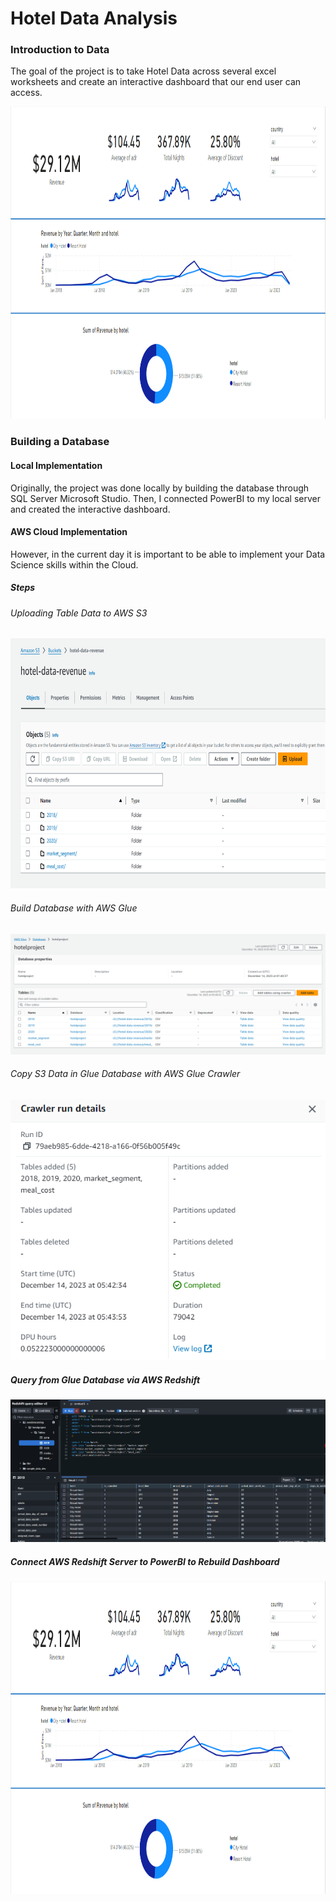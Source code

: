 # Hotel Data Analysis

### Introduction to Data

The goal of the project is to take Hotel Data across several excel worksheets and create an interactive dashboard that our end user can access.

<img src="./Images/PowerBI.PNG" width="1000" height ="500">

### Building a Database

#### Local Implementation

Originally, the project was done locally by building the database through SQL Server Microsoft Studio. Then, I connected PowerBI to my local server and created the interactive dashboard.

#### AWS Cloud Implementation

However, in the current day it is important to be able to implement your Data Science skills within the Cloud. 

##### Steps

###### Uploading Table Data to AWS S3

<img src="./Images/S3.PNG" width="800" height ="400">

###### Build Database with AWS Glue

<img src="./Images/Glue.PNG">

###### Copy S3 Data in Glue Database with AWS Glue Crawler

<img src="./Images/Crawler.PNG">

##### Query from Glue Database via AWS Redshift

<img src="./Images/Redshift.PNG">   

##### Connect AWS Redshift Server to PowerBI to Rebuild Dashboard

<img src="./Images/PowerBI.PNG" width="1000" height ="500">
